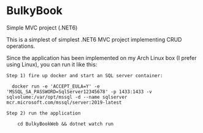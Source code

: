 # BulkyBook
Simple MVC project (.NET6)

This is a simplest of simplest .NET6 MVC project implementing CRUD operations.



Since the application has been implemented on my Arch Linux box (I prefer using Linux), you can run it like this:

    Step 1) fire up docker and start an SQL server container:
      
      docker run -e 'ACCEPT_EULA=Y' -e 'MSSQL_SA_PASSWORD=SqlServer12345678' -p 1433:1433 -v sqlvolume:/var/opt/mssql -d --name sqlserver mcr.microsoft.com/mssql/server:2019-latest

    Step 2) run the application

        cd BulkyBookWeb && dotnet watch run
    